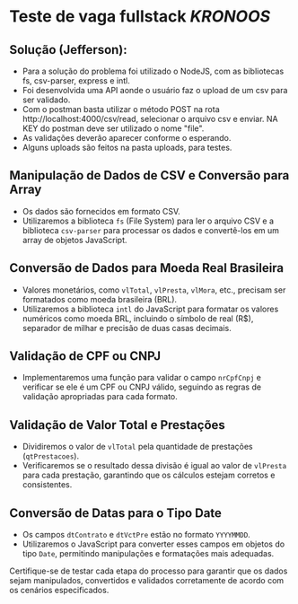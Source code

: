 # Teste de vaga fullstack *KRONOOS*

## Solução (Jefferson): ##
 - Para a solução do problema foi utilizado o NodeJS, com as bibliotecas fs, csv-parser, express e intl.
 - Foi desenvolvida uma API aonde o usuário faz o upload de um csv para ser validado.
 - Com o postman basta utilizar o método POST na rota http://localhost:4000/csv/read, selecionar o arquivo csv e enviar.
NA KEY do postman deve ser utilizado o nome "file".
 - As validações deverão aparecer conforme o esperando.
 - Alguns uploads são feitos na pasta uploads, para testes.


## Manipulação de Dados de CSV e Conversão para Array

- Os dados são fornecidos em formato CSV.
- Utilizaremos a biblioteca `fs` (File System) para ler o arquivo CSV e a biblioteca `csv-parser` para processar os dados e convertê-los em um array de objetos JavaScript.

## Conversão de Dados para Moeda Real Brasileira

- Valores monetários, como `vlTotal`, `vlPresta`, `vlMora`, etc., precisam ser formatados como moeda brasileira (BRL).
- Utilizaremos a biblioteca `intl` do JavaScript para formatar os valores numéricos como moeda BRL, incluindo o símbolo de real (R$), separador de milhar e precisão de duas casas decimais.

## Validação de CPF ou CNPJ

- Implementaremos uma função para validar o campo `nrCpfCnpj` e verificar se ele é um CPF ou CNPJ válido, seguindo as regras de validação apropriadas para cada formato.

## Validação de Valor Total e Prestações

- Dividiremos o valor de `vlTotal` pela quantidade de prestações (`qtPrestacoes`).
- Verificaremos se o resultado dessa divisão é igual ao valor de `vlPresta` para cada prestação, garantindo que os cálculos estejam corretos e consistentes.

## Conversão de Datas para o Tipo Date

- Os campos `dtContrato` e `dtVctPre` estão no formato `YYYYMMDD`.
- Utilizaremos o JavaScript para converter esses campos em objetos do tipo `Date`, permitindo manipulações e formatações mais adequadas.

Certifique-se de testar cada etapa do processo para garantir que os dados sejam manipulados, convertidos e validados corretamente de acordo com os cenários especificados.



